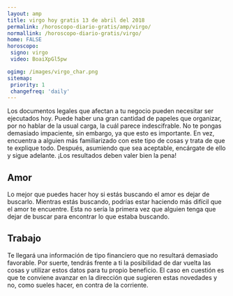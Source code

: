 ```yaml
---
layout: amp
title: virgo hoy gratis 13 de abril del 2018 
permalink: /horoscopo-diario-gratis/amp/virgo/
normallink: /horoscopo-diario-gratis/virgo/
home: FALSE
horoscopo:
 signo: virgo
 video: BoaiXpGl5pw

ogimg: /images/virgo_char.png
sitemap:
 priority: 1
 changefreq: 'daily'
---
```



Los documentos legales que afectan a tu negocio pueden necesitar ser ejecutados hoy. Puede haber una gran cantidad de papeles que organizar, por no hablar de la usual carga, la cuál parece indescifrable. No te pongas demasiado impaciente, sin embargo, ya que esto es importante. En vez, encuentra a alguien más familiarizado con este tipo de cosas y trata de que te explique todo. Después, asumiendo que sea aceptable, encárgate de ello y sigue adelante. ¡Los resultados deben valer bien la pena!

## Amor

Lo mejor que puedes hacer hoy si estás buscando el amor es dejar de buscarlo. Mientras estás buscando, podrías estar haciendo más difícil que el amor te encuentre. Esta no sería la primera vez que alguien tenga que dejar de buscar para encontrar lo que estaba buscando.

## Trabajo

Te llegará una información de tipo financiero que no resultará demasiado favorable. Por suerte, tendrás frente a ti la posibilidad de dar vuelta las cosas y utilizar estos datos para tu propio beneficio. El caso en cuestión es que te conviene avanzar en la dirección que sugieren estas novedades y no, como sueles hacer, en contra de la corriente.